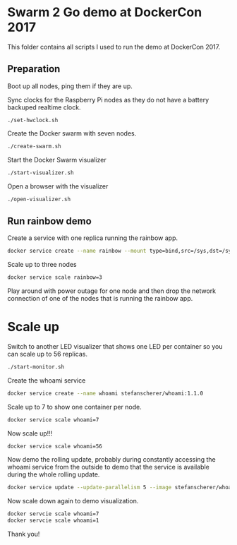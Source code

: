 # Swarm 2 Go demo at DockerCon 2017

This folder contains all scripts I used to run the demo at DockerCon 2017.

## Preparation

Boot up all nodes, ping them if they are up.

Sync clocks for the Raspberry Pi nodes as they do not have a battery backuped realtime clock.

```
./set-hwclock.sh
```

Create the Docker swarm with seven nodes.

```bash
./create-swarm.sh
```

Start the Docker Swarm visualizer

```bash
./start-visualizer.sh
```

Open a browser with the visualizer

```bash
./open-visualizer.sh
```

## Run rainbow demo

Create a service with one replica running the rainbow app.

```bash
docker service create --name rainbow --mount type=bind,src=/sys,dst=/sys sealsystems/rainbow:0.2.0
```

Scale up to three nodes

```bash
docker service scale rainbow=3
```

Play around with power outage for one node and then drop the network connection of one of the nodes that is running the rainbow app.

# Scale up

Switch to another LED visualizer that shows one LED per container so you can scale up to 56 replicas.

```bash
./start-monitor.sh
```

Create the whoami service

```bash
docker service create --name whoami stefanscherer/whoami:1.1.0
```

Scale up to 7 to show one container per node.

```bash
docker service scale whoami=7
```

Now scale up!!!

```bash
docker service scale whoami=56
```

Now demo the rolling update, probably during constantly accessing the whoami service from the outside to demo that the service is available during the whole rolling update.

```bash
docker service update --update-parallelism 5 --image stefanscherer/whoami:1.2.0 whoami
```

Now scale down again to demo visualization.

```bash
docker servcie scale whoami=7
docker servcie scale whoami=1
```

Thank you!
